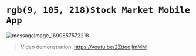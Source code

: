 #	 `rgb(9, 105, 218)Stock Market Mobile App`

![messageImage_1690857572218](https://github.com/clairewwp/stock-market-mobile-app/assets/104426974/f0a516e4-ad2e-4def-89e4-ed03d67b2596)

>Video demonstration:
https://youtu.be/2ZttoojlmMM

